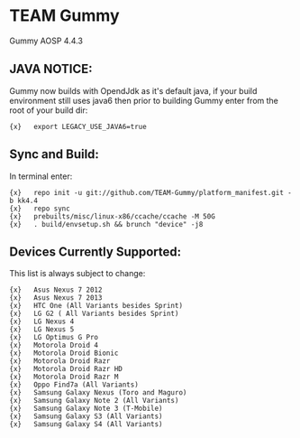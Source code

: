 TEAM Gummy
==============

Gummy AOSP 4.4.3

JAVA NOTICE:
------------

Gummy now builds with OpendJdk as it's default java, if your build environment still uses java6 then prior to building Gummy enter from the root of your build dir:

    {x}   export LEGACY_USE_JAVA6=true

Sync and Build:
---------------

In terminal enter:

    {x}   repo init -u git://github.com/TEAM-Gummy/platform_manifest.git -b kk4.4
    {x}   repo sync
    {x}   prebuilts/misc/linux-x86/ccache/ccache -M 50G
    {x}   . build/envsetup.sh && brunch "device" -j8

Devices Currently Supported:
----------------------------

This list is always subject to change:

    {x}   Asus Nexus 7 2012
    {x}   Asus Nexus 7 2013
    {x}   HTC One (All Variants besides Sprint)
    {x}   LG G2 ( All Variants besides Sprint)
    {x}   LG Nexus 4
    {x}   LG Nexus 5
    {x}   LG Optimus G Pro
    {x}   Motorola Droid 4
    {x}   Motorola Droid Bionic
    {x}   Motorola Droid Razr
    {x}   Motorola Droid Razr HD
    {x}   Motorola Droid Razr M
    {x}   Oppo Find7a (All Variants)
    {x}   Samsung Galaxy Nexus (Toro and Maguro)
    {x}   Samsung Galaxy Note 2 (All Variants)
    {x}   Samsung Galaxy Note 3 (T-Mobile)
    {x}   Samsung Galaxy S3 (All Variants)
    {x}   Samsung Galaxy S4 (All Variants)
